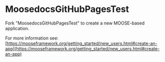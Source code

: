 MoosedocsGitHubPagesTest
=====

Fork "MoosedocsGitHubPagesTest" to create a new MOOSE-based application.

For more information see: [https://mooseframework.org/getting_started/new_users.html#create-an-app](https://mooseframework.org/getting_started/new_users.html#create-an-app)

